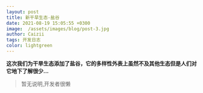 ```yaml
---
layout: post
title: 新干旱生态-盐谷
date: 2021-08-19 15:05:55 +0300
image:  /assets/images/blog/post-3.jpg
author: Caizii
tags: 开发日志
color: lightgreen
---
```


**这次我们为干旱生态添加了盐谷，它的多样性外表上虽然不及其他生态但是人们对它地下了解很少...**

> 暂无说明,开发者很懒
